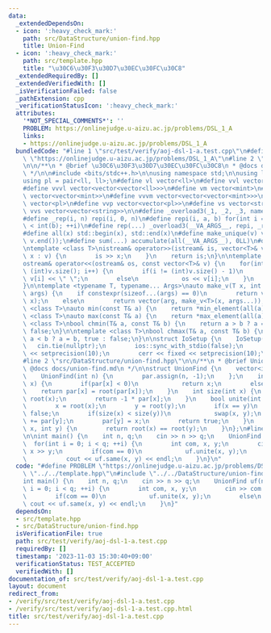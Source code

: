 ```yaml
---
data:
  _extendedDependsOn:
  - icon: ':heavy_check_mark:'
    path: src/DataStructure/union-find.hpp
    title: Union-Find
  - icon: ':heavy_check_mark:'
    path: src/template.hpp
    title: "\u30C6\u30F3\u30D7\u30EC\u30FC\u30C8"
  _extendedRequiredBy: []
  _extendedVerifiedWith: []
  _isVerificationFailed: false
  _pathExtension: cpp
  _verificationStatusIcon: ':heavy_check_mark:'
  attributes:
    '*NOT_SPECIAL_COMMENTS*': ''
    PROBLEM: https://onlinejudge.u-aizu.ac.jp/problems/DSL_1_A
    links:
    - https://onlinejudge.u-aizu.ac.jp/problems/DSL_1_A
  bundledCode: "#line 1 \"src/test/verify/aoj-dsl-1-a.test.cpp\"\n#define PROBLEM\
    \ \"https://onlinejudge.u-aizu.ac.jp/problems/DSL_1_A\"\n#line 2 \"src/template.hpp\"\
    \n\n/**\n * @brief \u30C6\u30F3\u30D7\u30EC\u30FC\u30C8\n * @docs docs/template.md\n\
    \ */\n\n#include <bits/stdc++.h>\n\nusing namespace std;\n\nusing ll = long long;\n\
    using pl = pair<ll, ll>;\n#define vl vector<ll>\n#define vvl vector<vector<ll>>\n\
    #define vvvl vector<vector<vector<ll>>>\n#define vm vector<mint>\n#define vvm\
    \ vector<vector<mint>>\n#define vvvm vector<vector<vector<mint>>>\n#define vp\
    \ vector<pl>\n#define vvp vector<vector<pl>>\n#define vs vector<string>\n#define\
    \ vvs vector<vector<string>>\n\n#define _overload3(_1, _2, _3, name, ...) name\n\
    #define _rep(i, n) repi(i, 0, n)\n#define repi(i, a, b) for(int i = int(a); i\
    \ < int(b); ++i)\n#define rep(...) _overload3(__VA_ARGS__, repi, _rep, )(__VA_ARGS__)\n\
    #define all(x) std::begin(x), std::end(x)\n#define make_unique(v) v.erase(unique(all(v)),\
    \ v.end());\n#define sum(...) accumulate(all(__VA_ARGS__), 0LL)\n#define inf (0x1fffffffffffffff)\n\
    \ntemplate <class T>\nistream& operator>>(istream& is, vector<T>& v) {\n    for(auto&\
    \ x : v) {\n        is >> x;\n    }\n    return is;\n}\n\ntemplate <class T>\n\
    ostream& operator<<(ostream& os, const vector<T>& v) {\n    for(int i = 0; i <\
    \ (int)v.size(); i++) {\n        if(i != (int)v.size() - 1)\n            os <<\
    \ v[i] << \" \";\n        else\n            os << v[i];\n    }\n    return os;\n\
    }\n\ntemplate <typename T, typename... Args>\nauto make_v(T x, int arg, Args...\
    \ args) {\n    if constexpr(sizeof...(args) == 0)\n        return vector<T>(arg,\
    \ x);\n    else\n        return vector(arg, make_v<T>(x, args...));\n}\n\ntemplate\
    \ <class T>\nauto min(const T& a) {\n    return *min_element(all(a));\n}\n\ntemplate\
    \ <class T>\nauto max(const T& a) {\n    return *max_element(all(a));\n}\n\ntemplate\
    \ <class T>\nbool chmin(T& a, const T& b) {\n    return a > b ? a = b, true :\
    \ false;\n}\n\ntemplate <class T>\nbool chmax(T& a, const T& b) {\n    return\
    \ a < b ? a = b, true : false;\n}\n\nstruct IoSetup {\n    IoSetup() {\n     \
    \   cin.tie(nullptr);\n        ios::sync_with_stdio(false);\n        cout << fixed\
    \ << setprecision(10);\n        cerr << fixed << setprecision(10);\n    }\n} iosetup;\n\
    #line 2 \"src/DataStructure/union-find.hpp\"\n\n/**\n * @brief Union-Find\n *\
    \ @docs docs/union-find.md\n */\n\nstruct UnionFind {\n    vector<int> par;\n\
    \    UnionFind(int n) {\n        par.assign(n, -1);\n    };\n    int root(int\
    \ x) {\n        if(par[x] < 0)\n            return x;\n        else\n        \
    \    return par[x] = root(par[x]);\n    }\n    int size(int x) {\n        x =\
    \ root(x);\n        return -1 * par[x];\n    }\n    bool unite(int x, int y) {\n\
    \        x = root(x);\n        y = root(y);\n        if(x == y)\n            return\
    \ false;\n        if(size(x) < size(y))\n            swap(x, y);\n        par[x]\
    \ += par[y];\n        par[y] = x;\n        return true;\n    }\n    bool same(int\
    \ x, int y) {\n        return root(x) == root(y);\n    }\n};\n#line 4 \"src/test/verify/aoj-dsl-1-a.test.cpp\"\
    \n\nint main() {\n    int n, q;\n    cin >> n >> q;\n    UnionFind uf(n);\n  \
    \  for(int i = 0; i < q; ++i) {\n        int com, x, y;\n        cin >> com >>\
    \ x >> y;\n        if(com == 0)\n            uf.unite(x, y);\n        else\n \
    \           cout << uf.same(x, y) << endl;\n    }\n}\n"
  code: "#define PROBLEM \"https://onlinejudge.u-aizu.ac.jp/problems/DSL_1_A\"\n#include\
    \ \"../../template.hpp\"\n#include \"../../DataStructure/union-find.hpp\"\n\n\
    int main() {\n    int n, q;\n    cin >> n >> q;\n    UnionFind uf(n);\n    for(int\
    \ i = 0; i < q; ++i) {\n        int com, x, y;\n        cin >> com >> x >> y;\n\
    \        if(com == 0)\n            uf.unite(x, y);\n        else\n           \
    \ cout << uf.same(x, y) << endl;\n    }\n}"
  dependsOn:
  - src/template.hpp
  - src/DataStructure/union-find.hpp
  isVerificationFile: true
  path: src/test/verify/aoj-dsl-1-a.test.cpp
  requiredBy: []
  timestamp: '2023-11-03 15:30:40+09:00'
  verificationStatus: TEST_ACCEPTED
  verifiedWith: []
documentation_of: src/test/verify/aoj-dsl-1-a.test.cpp
layout: document
redirect_from:
- /verify/src/test/verify/aoj-dsl-1-a.test.cpp
- /verify/src/test/verify/aoj-dsl-1-a.test.cpp.html
title: src/test/verify/aoj-dsl-1-a.test.cpp
---
```

